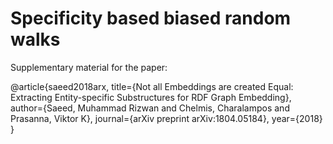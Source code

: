 # Specificity based biased random walks

Supplementary material for the paper:

@article{saeed2018arx,
  title={Not all Embeddings are created Equal: Extracting Entity-specific Substructures for RDF Graph Embedding},
  author={Saeed, Muhammad Rizwan and Chelmis, Charalampos and Prasanna, Viktor K},
  journal={arXiv preprint arXiv:1804.05184},
  year={2018}
}

